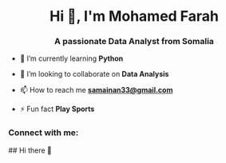 <h1 align="center">Hi 👋, I'm Mohamed Farah</h1>
<h3 align="center">A passionate Data Analyst from Somalia</h3>

- 🌱 I’m currently learning **Python**

- 👯 I’m looking to collaborate on **Data Analysis**

- 📫 How to reach me **samainan33@gmail.com**

- ⚡ Fun fact **Play Sports**

<h3 align="left">Connect with me:</h3>
<p align="left">
</p>
## Hi there 👋

<!--
**SamAinan33/SamAinan33** is a ✨ _special_ ✨ repository because its `README.md` (this file) appears on your GitHub profile.

Here are some ideas to get you started:

- 🔭 I’m currently working on ...
- 🌱 I’m currently learning ...
- 👯 I’m looking to collaborate on ...
- 🤔 I’m looking for help with ...
- 💬 Ask me about ...
- 📫 How to reach me: ...
- 😄 Pronouns: ...
- ⚡ Fun fact: ...
-->
